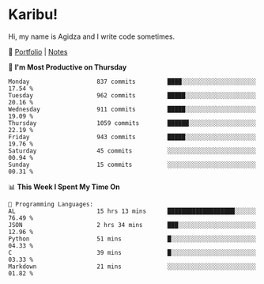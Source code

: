 # Karibu!
Hi, my name is Agidza and I write code sometimes.

🫧 [Portfolio](https://lynnagidza.github.io/) | [Notes](https://medium.com/me/stories/public)

<!--START_SECTION:waka-->
📅 **I'm Most Productive on Thursday** 

```text
Monday                   837 commits         ████░░░░░░░░░░░░░░░░░░░░░   17.54 % 
Tuesday                  962 commits         █████░░░░░░░░░░░░░░░░░░░░   20.16 % 
Wednesday                911 commits         █████░░░░░░░░░░░░░░░░░░░░   19.09 % 
Thursday                 1059 commits        ██████░░░░░░░░░░░░░░░░░░░   22.19 % 
Friday                   943 commits         █████░░░░░░░░░░░░░░░░░░░░   19.76 % 
Saturday                 45 commits          ░░░░░░░░░░░░░░░░░░░░░░░░░   00.94 % 
Sunday                   15 commits          ░░░░░░░░░░░░░░░░░░░░░░░░░   00.31 % 
```


📊 **This Week I Spent My Time On** 

```text
💬 Programming Languages: 
AL                       15 hrs 13 mins      ███████████████████░░░░░░   76.49 % 
JSON                     2 hrs 34 mins       ███░░░░░░░░░░░░░░░░░░░░░░   12.96 % 
Python                   51 mins             █░░░░░░░░░░░░░░░░░░░░░░░░   04.33 % 
C                        39 mins             █░░░░░░░░░░░░░░░░░░░░░░░░   03.33 % 
Markdown                 21 mins             ░░░░░░░░░░░░░░░░░░░░░░░░░   01.82 % 
```


<!--END_SECTION:waka-->
<!--#### 💟 **Digital Swag**
[![@agidza's Holopin board](https://holopin.me/agidza)](https://holopin.io/@agidza)
